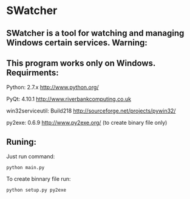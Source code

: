 SWatcher
========
SWatcher is a tool for watching and managing Windows certain services.
Warning:
-
This program works only on Windows.
Requirments:
-
Python: 2.7.x http://www.python.org/

PyQt: 4.10.1 http://www.riverbankcomputing.co.uk

win32serviceutil: Build218 http://sourceforge.net/projects/pywin32/

py2exe: 0.6.9 http://www.py2exe.org/ (to create binary file only)

Runing:
-
Just run command:

	python main.py
To create binnary file run:

	python setup.py py2exe
